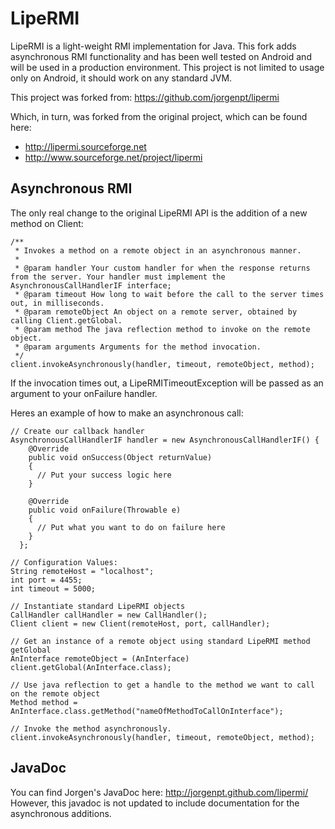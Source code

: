 LipeRMI
=======

LipeRMI is a light-weight RMI implementation for Java. This fork adds asynchronous RMI functionality and has been well tested on Android and will be used in a production environment. This project is not limited to usage only on Android, it should work on any standard JVM.

This project was forked from:
https://github.com/jorgenpt/lipermi

Which, in turn, was forked from the original project, which can be found here:

 * http://lipermi.sourceforge.net
 * http://www.sourceforge.net/project/lipermi


Asynchronous RMI
-------
The only real change to the original LipeRMI API is the addition of a new method on Client:

    /**
     * Invokes a method on a remote object in an asynchronous manner.
     * 
     * @param handler Your custom handler for when the response returns from the server. Your handler must implement the AsynchronousCallHandlerIF interface;
     * @param timeout How long to wait before the call to the server times out, in milliseconds.
     * @param remoteObject An object on a remote server, obtained by calling Client.getGlobal.
     * @param method The java reflection method to invoke on the remote object.
     * @param arguments Arguments for the method invocation.
     */
    client.invokeAsynchronously(handler, timeout, remoteObject, method);

If the invocation times out, a LipeRMITimeoutException will be passed as an argument to your onFailure handler.

Heres an example of how to make an asynchronous call:

    // Create our callback handler
    AsynchronousCallHandlerIF handler = new AsynchronousCallHandlerIF() {
        @Override
        public void onSuccess(Object returnValue)
        {
          // Put your success logic here
        }
        
        @Override
        public void onFailure(Throwable e)
        {
          // Put what you want to do on failure here
        }
      };
    
    // Configuration Values:
    String remoteHost = "localhost";
    int port = 4455;
    int timeout = 5000;
    
    // Instantiate standard LipeRMI objects
    CallHandler callHandler = new CallHandler();
    Client client = new Client(remoteHost, port, callHandler);
    
    // Get an instance of a remote object using standard LipeRMI method getGlobal
    AnInterface remoteObject = (AnInterface) client.getGlobal(AnInterface.class);
    
    // Use java reflection to get a handle to the method we want to call on the remote object
    Method method = AnInterface.class.getMethod("nameOfMethodToCallOnInterface");
    
    // Invoke the method asynchronously.
    client.invokeAsynchronously(handler, timeout, remoteObject, method);


JavaDoc
-------

You can find Jorgen's JavaDoc here: http://jorgenpt.github.com/lipermi/
However, this javadoc is not updated to include documentation for the asynchronous additions.